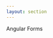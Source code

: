 ```yaml
---
layout: section
---
```


<EmojiTitle title="Übung" emoji="👷">
Angular Forms
</EmojiTitle>

<PageNumber/>

<Footer
    text="💻 Frontend-Entwicklung"
/>
